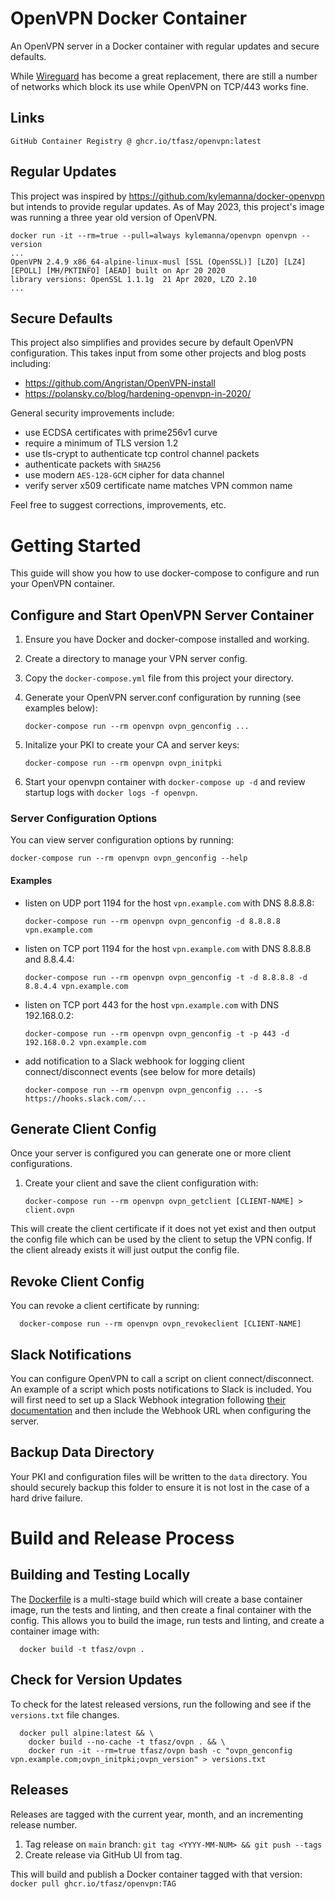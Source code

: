 
# OpenVPN Docker Container

An OpenVPN server in a Docker container with regular updates and secure defaults.

While [Wireguard](https://www.wireguard.com/) has become a great replacement, there are still a number of networks which
block its use while OpenVPN on TCP/443 works fine.

## Links

    GitHub Container Registry @ ghcr.io/tfasz/openvpn:latest

## Regular Updates

This project was inspired by https://github.com/kylemanna/docker-openvpn but intends to provide regular updates.
As of May 2023, this project's image was running a three year old version of OpenVPN.
```
docker run -it --rm=true --pull=always kylemanna/openvpn openvpn --version
...
OpenVPN 2.4.9 x86_64-alpine-linux-musl [SSL (OpenSSL)] [LZO] [LZ4] [EPOLL] [MH/PKTINFO] [AEAD] built on Apr 20 2020
library versions: OpenSSL 1.1.1g  21 Apr 2020, LZO 2.10
...
```

## Secure Defaults

This project also simplifies and provides secure by default OpenVPN configuration. This takes input from
some other projects and blog posts including:
* https://github.com/Angristan/OpenVPN-install
* https://polansky.co/blog/hardening-openvpn-in-2020/

General security improvements include:
* use ECDSA certificates with prime256v1 curve
* require a minimum of TLS version 1.2
* use tls-crypt to authenticate tcp control channel packets
* authenticate packets with `SHA256`
* use modern `AES-128-GCM` cipher for data channel
* verify server x509 certificate name matches VPN common name

Feel free to suggest corrections, improvements, etc.

# Getting Started

This guide will show you how to use docker-compose to configure and run your OpenVPN container.

## Configure and Start OpenVPN Server Container
1. Ensure you have Docker and docker-compose installed and working.
2. Create a directory to manage your VPN server config.
3. Copy the `docker-compose.yml` file from this project your directory.
4. Generate your OpenVPN server.conf configuration by running (see examples below):

       docker-compose run --rm openvpn ovpn_genconfig ...

5. Initalize your PKI to create your CA and server keys:

       docker-compose run --rm openvpn ovpn_initpki

6. Start your openvpn container with `docker-compose up -d` and review startup logs with `docker logs -f openvpn`.

### Server Configuration Options

You can view server configuration options by running:

    docker-compose run --rm openvpn ovpn_genconfig --help

#### Examples

* listen on UDP port 1194 for the host `vpn.example.com` with DNS 8.8.8.8:

      docker-compose run --rm openvpn ovpn_genconfig -d 8.8.8.8 vpn.example.com

* listen on TCP port 1194 for the host `vpn.example.com` with DNS 8.8.8.8 and 8.8.4.4:

      docker-compose run --rm openvpn ovpn_genconfig -t -d 8.8.8.8 -d 8.8.4.4 vpn.example.com

* listen on TCP port 443 for the host `vpn.example.com` with DNS 192.168.0.2:

      docker-compose run --rm openvpn ovpn_genconfig -t -p 443 -d 192.168.0.2 vpn.example.com

* add notification to a Slack webhook for logging client connect/disconnect events (see below for more details)

      docker-compose run --rm openvpn ovpn_genconfig ... -s https://hooks.slack.com/...

## Generate Client Config

Once your server is configured you can generate one or more client configurations.

1. Create your client and save the client configuration with:

       docker-compose run --rm openvpn ovpn_getclient [CLIENT-NAME] > client.ovpn

This will create the client certificate if it does not yet exist and then output the config file
which can be used by the client to setup the VPN config. If the client already exists it will just
output the config file.

## Revoke Client Config

You can revoke a client certificate by running:

      docker-compose run --rm openvpn ovpn_revokeclient [CLIENT-NAME]

## Slack Notifications

You can configure OpenVPN to call a script on client connect/disconnect. An example of a script which posts
notifications to Slack is included. You will first need to set up a Slack Webhook integration following [their
documentation](https://slack.com/help/articles/115005265063-Incoming-webhooks-for-Slack)
and then include the Webhook URL when configuring the server.

## Backup Data Directory

Your PKI and configuration files will be written to the `data` directory. You should securely backup this folder
to ensure it is not lost in the case of a hard drive failure.

# Build and Release Process

## Building and Testing Locally

The [Dockerfile](Dockerfile) is a multi-stage build which will create a base container image, run
the tests and linting, and then create a final container with the config. This allows you to build the
image, run tests and linting, and create a container image with:

      docker build -t tfasz/ovpn .

## Check for Version Updates

To check for the latest released versions, run the following and see if the `versions.txt` file changes.

      docker pull alpine:latest && \
        docker build --no-cache -t tfasz/ovpn . && \
        docker run -it --rm=true tfasz/ovpn bash -c "ovpn_genconfig vpn.example.com;ovpn_initpki;ovpn_version" > versions.txt

## Releases

Releases are tagged with the current year, month, and an incrementing release number.

1. Tag release on `main` branch: `git tag <YYYY-MM-NUM> && git push --tags`
2. Create release via GitHub UI from tag.

This will build and publish a Docker container tagged with that version: `docker pull ghcr.io/tfasz/openvpn:TAG`
